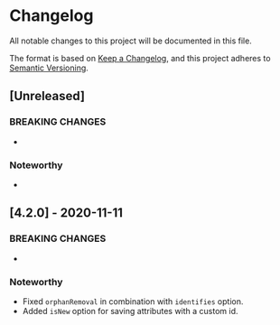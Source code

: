 # Changelog
All notable changes to this project will be documented in this file.

The format is based on [Keep a Changelog](https://keepachangelog.com/en/1.0.0/),
and this project adheres to [Semantic Versioning](https://semver.org/spec/v2.0.0.html).

## [Unreleased]

### BREAKING CHANGES

  -

### Noteworthy

  -

## [4.2.0] - 2020-11-11

### BREAKING CHANGES

  -

### Noteworthy

  - Fixed `orphanRemoval` in combination with `identifies` option.
  - Added `isNew` option for saving attributes with a custom id.
